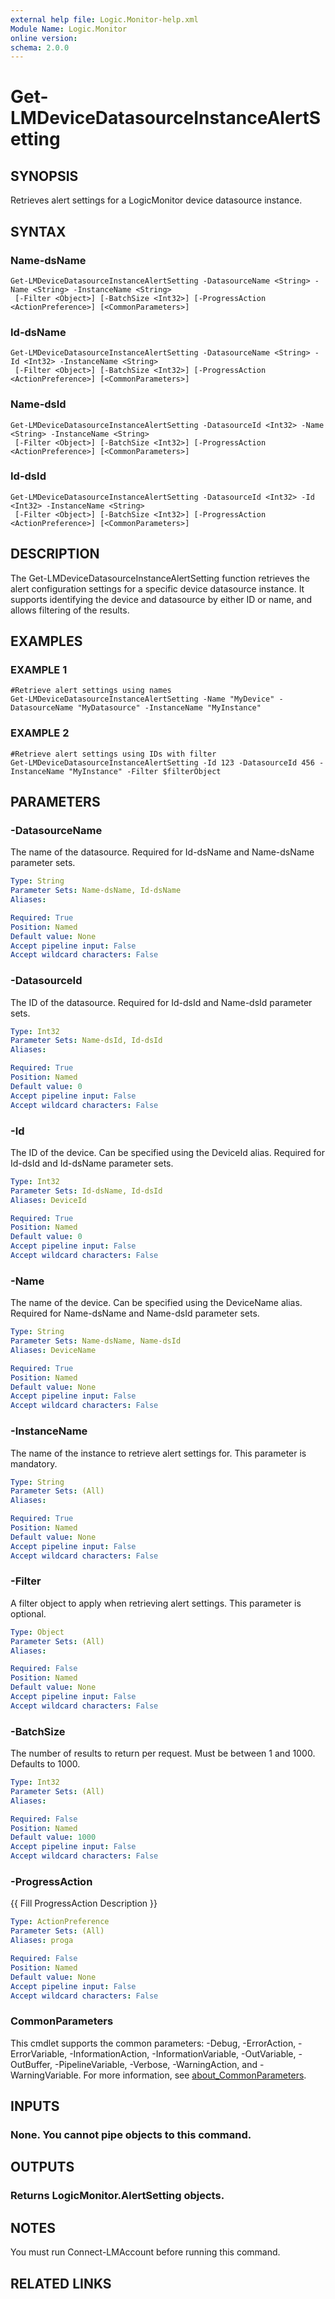 ```yaml
---
external help file: Logic.Monitor-help.xml
Module Name: Logic.Monitor
online version:
schema: 2.0.0
---
```


# Get-LMDeviceDatasourceInstanceAlertSetting

## SYNOPSIS
Retrieves alert settings for a LogicMonitor device datasource instance.

## SYNTAX

### Name-dsName
```
Get-LMDeviceDatasourceInstanceAlertSetting -DatasourceName <String> -Name <String> -InstanceName <String>
 [-Filter <Object>] [-BatchSize <Int32>] [-ProgressAction <ActionPreference>] [<CommonParameters>]
```

### Id-dsName
```
Get-LMDeviceDatasourceInstanceAlertSetting -DatasourceName <String> -Id <Int32> -InstanceName <String>
 [-Filter <Object>] [-BatchSize <Int32>] [-ProgressAction <ActionPreference>] [<CommonParameters>]
```

### Name-dsId
```
Get-LMDeviceDatasourceInstanceAlertSetting -DatasourceId <Int32> -Name <String> -InstanceName <String>
 [-Filter <Object>] [-BatchSize <Int32>] [-ProgressAction <ActionPreference>] [<CommonParameters>]
```

### Id-dsId
```
Get-LMDeviceDatasourceInstanceAlertSetting -DatasourceId <Int32> -Id <Int32> -InstanceName <String>
 [-Filter <Object>] [-BatchSize <Int32>] [-ProgressAction <ActionPreference>] [<CommonParameters>]
```

## DESCRIPTION
The Get-LMDeviceDatasourceInstanceAlertSetting function retrieves the alert configuration settings for a specific device datasource instance.
It supports identifying the device and datasource by either ID or name, and allows filtering of the results.

## EXAMPLES

### EXAMPLE 1
```
#Retrieve alert settings using names
Get-LMDeviceDatasourceInstanceAlertSetting -Name "MyDevice" -DatasourceName "MyDatasource" -InstanceName "MyInstance"
```

### EXAMPLE 2
```
#Retrieve alert settings using IDs with filter
Get-LMDeviceDatasourceInstanceAlertSetting -Id 123 -DatasourceId 456 -InstanceName "MyInstance" -Filter $filterObject
```

## PARAMETERS

### -DatasourceName
The name of the datasource.
Required for Id-dsName and Name-dsName parameter sets.

```yaml
Type: String
Parameter Sets: Name-dsName, Id-dsName
Aliases:

Required: True
Position: Named
Default value: None
Accept pipeline input: False
Accept wildcard characters: False
```

### -DatasourceId
The ID of the datasource.
Required for Id-dsId and Name-dsId parameter sets.

```yaml
Type: Int32
Parameter Sets: Name-dsId, Id-dsId
Aliases:

Required: True
Position: Named
Default value: 0
Accept pipeline input: False
Accept wildcard characters: False
```

### -Id
The ID of the device.
Can be specified using the DeviceId alias.
Required for Id-dsId and Id-dsName parameter sets.

```yaml
Type: Int32
Parameter Sets: Id-dsName, Id-dsId
Aliases: DeviceId

Required: True
Position: Named
Default value: 0
Accept pipeline input: False
Accept wildcard characters: False
```

### -Name
The name of the device.
Can be specified using the DeviceName alias.
Required for Name-dsName and Name-dsId parameter sets.

```yaml
Type: String
Parameter Sets: Name-dsName, Name-dsId
Aliases: DeviceName

Required: True
Position: Named
Default value: None
Accept pipeline input: False
Accept wildcard characters: False
```

### -InstanceName
The name of the instance to retrieve alert settings for.
This parameter is mandatory.

```yaml
Type: String
Parameter Sets: (All)
Aliases:

Required: True
Position: Named
Default value: None
Accept pipeline input: False
Accept wildcard characters: False
```

### -Filter
A filter object to apply when retrieving alert settings.
This parameter is optional.

```yaml
Type: Object
Parameter Sets: (All)
Aliases:

Required: False
Position: Named
Default value: None
Accept pipeline input: False
Accept wildcard characters: False
```

### -BatchSize
The number of results to return per request.
Must be between 1 and 1000.
Defaults to 1000.

```yaml
Type: Int32
Parameter Sets: (All)
Aliases:

Required: False
Position: Named
Default value: 1000
Accept pipeline input: False
Accept wildcard characters: False
```

### -ProgressAction
{{ Fill ProgressAction Description }}

```yaml
Type: ActionPreference
Parameter Sets: (All)
Aliases: proga

Required: False
Position: Named
Default value: None
Accept pipeline input: False
Accept wildcard characters: False
```

### CommonParameters
This cmdlet supports the common parameters: -Debug, -ErrorAction, -ErrorVariable, -InformationAction, -InformationVariable, -OutVariable, -OutBuffer, -PipelineVariable, -Verbose, -WarningAction, and -WarningVariable. For more information, see [about_CommonParameters](http://go.microsoft.com/fwlink/?LinkID=113216).

## INPUTS

### None. You cannot pipe objects to this command.
## OUTPUTS

### Returns LogicMonitor.AlertSetting objects.
## NOTES
You must run Connect-LMAccount before running this command.

## RELATED LINKS
